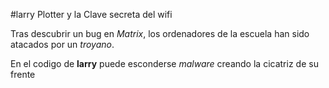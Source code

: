 
#larry Plotter y la Clave secreta del wifi

Tras descubrir un bug en *Matrix*, los ordenadores de la escuela 
han sido atacados por un *troyano*.

En el codigo de **larry** puede esconderse *malware*
creando la cicatriz de su frente



